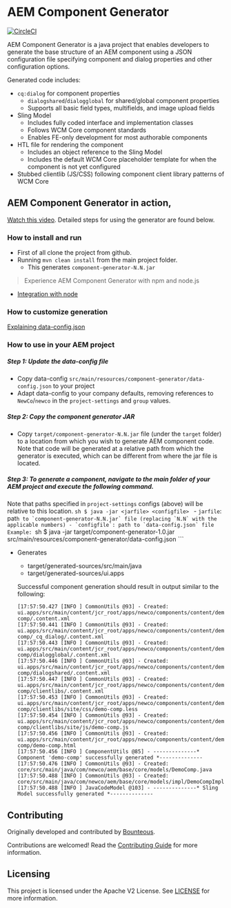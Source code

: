 # AEM Component Generator

[![CircleCI](https://circleci.com/gh/adobe/aem-component-generator.svg?style=svg)](https://circleci.com/gh/adobe/aem-component-generator)

AEM Component Generator is a java project that enables developers to generate the base structure of an
AEM component using a JSON configuration file specifying component and dialog properties and other configuration
options.

Generated code includes:
- `cq:dialog` for component properties
    - `dialogshared`/`dialogglobal` for shared/global component properties
    - Supports all basic field types, multifields, and image upload fields
- Sling Model
    - Includes fully coded interface and implementation classes
    - Follows WCM Core component standards
    - Enables FE-only development for most authorable components
- HTL file for rendering the component
    - Includes an object reference to the Sling Model
    - Includes the default WCM Core placeholder template for when the component is not yet configured
- Stubbed clientlib (JS/CSS) following component client library patterns of WCM Core 

## AEM Component Generator in action,
[Watch this video](https://s3.amazonaws.com/HS2Presentations/AEMPublic/2019-Adobe-AEM-Component-Code-Generator-Demo-Bounteous.mp4).
Detailed steps for using the generator are found below. 

### How to install and run

- First of all clone the project from github.
- Running `mvn clean install` from the main project folder.
	- This generates `component-generator-N.N.jar`

> Experience AEM Component Generator with npm and node.js
- [Integration with node](doc/Integration-with-node.md)

### How to customize generation

[Explaining data-config.json](doc/Explaining-data-config.md)

### How to use in your AEM project

##### Step 1: Update the data-config file
- Copy data-config `src/main/resources/component-generator/data-config.json` to your project
- Adapt data-config to your company defaults, removing references to `NewCo`/`newco` in the `project-settings` and `group` values.

##### Step 2: Copy the component generator JAR 
- Copy `target/component-generator-N.N.jar` file (under the `target` folder) to a location
from which you wish to generate AEM component code.  Note that code will be generated at a relative path from which
the generator is executed, which can be different from where the jar file is located.

##### Step 3: To generate a component, navigate to the main folder of your AEM project and execute the following command.
Note that paths specified in `project-settings` configs (above) will be relative to this location.
    ```sh
    $ java -jar <jarfile> <configfile>
    ```
    - `jarfile`: pat```h to `component-generator-N.N.jar` file (replacing `N.N` with the applicable numbers)
    - `configfile`: path to `data-config.json` file
    Example:
    ```sh
    $ java -jar target/component-generator-1.0.jar src/main/resources/component-generator/data-config.json
    ```
- Generates
    - target/generated-sources/src/main/java
    - target/generated-sources/ui.apps

	Successful component generation should result in output similar to the following:
	```
	[17:57:50.427 [INFO ] CommonUtils @93] - Created: ui.apps/src/main/content/jcr_root/apps/newco/components/content/demo-comp/.content.xml
	[17:57:50.441 [INFO ] CommonUtils @93] - Created: ui.apps/src/main/content/jcr_root/apps/newco/components/content/demo-comp/_cq_dialog/.content.xml
	[17:57:50.443 [INFO ] CommonUtils @93] - Created: ui.apps/src/main/content/jcr_root/apps/newco/components/content/demo-comp/dialogglobal/.content.xml
	[17:57:50.446 [INFO ] CommonUtils @93] - Created: ui.apps/src/main/content/jcr_root/apps/newco/components/content/demo-comp/dialogshared/.content.xml
	[17:57:50.447 [INFO ] CommonUtils @93] - Created: ui.apps/src/main/content/jcr_root/apps/newco/components/content/demo-comp/clientlibs/.content.xml
	[17:57:50.453 [INFO ] CommonUtils @93] - Created: ui.apps/src/main/content/jcr_root/apps/newco/components/content/demo-comp/clientlibs/site/css/demo-comp.less
	[17:57:50.454 [INFO ] CommonUtils @93] - Created: ui.apps/src/main/content/jcr_root/apps/newco/components/content/demo-comp/clientlibs/site/js/demo-comp.js
	[17:57:50.456 [INFO ] CommonUtils @93] - Created: ui.apps/src/main/content/jcr_root/apps/newco/components/content/demo-comp/demo-comp.html
	[17:57:50.456 [INFO ] ComponentUtils @85] - --------------* Component 'demo-comp' successfully generated *--------------
	[17:57:50.476 [INFO ] CommonUtils @93] - Created: core/src/main/java/com/newco/aem/base/core/models/DemoComp.java
	[17:57:50.488 [INFO ] CommonUtils @93] - Created: core/src/main/java/com/newco/aem/base/core/models/impl/DemoCompImpl.java
	[17:57:50.488 [INFO ] JavaCodeModel @103] - --------------* Sling Model successfully generated *--------------
	```

## Contributing
 
Originally developed and contributed by [Bounteous](https://www.bounteous.com/insights/2019/07/31/aem-component-generator/).

Contributions are welcomed! Read the [Contributing Guide](.github/CONTRIBUTING.md) for more information.
 
## Licensing
 
This project is licensed under the Apache V2 License. See [LICENSE](LICENSE) for more information.
